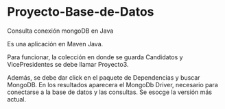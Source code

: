 # Proyecto-Base-de-Datos
Consulta conexión mongoDB en Java

Es una aplicación en Maven Java.

Para funcionar, la colección en donde se guarda 
Candidatos y VicePresidentes se debe llamar Proyecto3.

Además, se debe dar click en el paquete de Dependencias y buscar MongoDB.
En los resultados aparecera el MongoDb Driver, necesario para conectarse
a la base de datos y las consultas. Se esocge la versión más actual.
